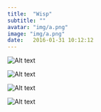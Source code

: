 ```yaml
---
title:  "Wisp"
subtitle: ""
avatar: "img/a.png"
image: "img/a.png"
date:   2016-01-31 10:12:12
---
```



![Alt text](../e.png)

![Alt text](../f.png)

![Alt text](../g.png)

![Alt text](../h.png)